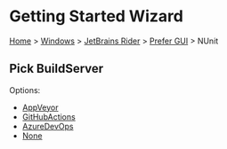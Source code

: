 # Getting Started Wizard

[Home](/docs/wiz/readme.md) > [Windows](Windows.md) > [JetBrains Rider](Windows_Rider.md) > [Prefer GUI](Windows_Rider_Gui.md) > NUnit

## Pick BuildServer

Options:
 * [AppVeyor](Windows_Rider_Gui_NUnit_AppVeyor.md)
 * [GitHubActions](Windows_Rider_Gui_NUnit_GitHubActions.md)
 * [AzureDevOps](Windows_Rider_Gui_NUnit_AzureDevOps.md)
 * [None](Windows_Rider_Gui_NUnit_None.md)
